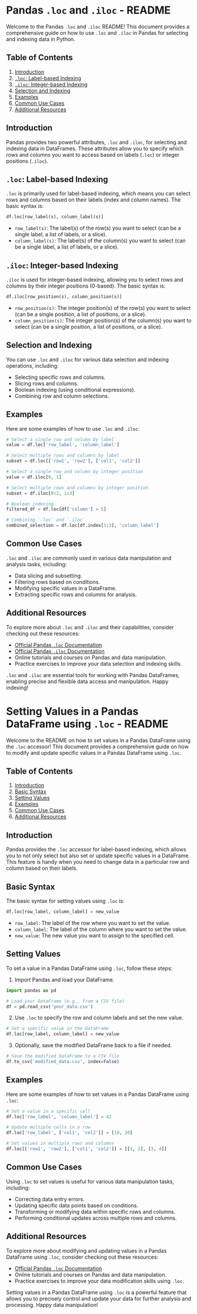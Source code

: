 # Pandas `.loc` and `.iloc` - README

Welcome to the Pandas `.loc` and `.iloc` README! This document provides a comprehensive guide on how to use `.loc` and `.iloc` in Pandas for selecting and indexing data in Python.

## Table of Contents
1. [Introduction](#introduction)
2. [`.loc`: Label-based Indexing](#loc-label-based-indexing)
3. [`.iloc`: Integer-based Indexing](#iloc-integer-based-indexing)
4. [Selection and Indexing](#selection-and-indexing)
5. [Examples](#examples)
6. [Common Use Cases](#common-use-cases)
7. [Additional Resources](#additional-resources)

## Introduction

Pandas provides two powerful attributes, `.loc` and `.iloc`, for selecting and indexing data in DataFrames. These attributes allow you to specify which rows and columns you want to access based on labels (`.loc`) or integer positions (`.iloc`).

## `.loc`: Label-based Indexing

`.loc` is primarily used for label-based indexing, which means you can select rows and columns based on their labels (index and column names). The basic syntax is:

```python
df.loc[row_label(s), column_label(s)]
```

- `row_label(s)`: The label(s) of the row(s) you want to select (can be a single label, a list of labels, or a slice).
- `column_label(s)`: The label(s) of the column(s) you want to select (can be a single label, a list of labels, or a slice).

## `.iloc`: Integer-based Indexing

`.iloc` is used for integer-based indexing, allowing you to select rows and columns by their integer positions (0-based). The basic syntax is:

```python
df.iloc[row_position(s), column_position(s)]
```

- `row_position(s)`: The integer position(s) of the row(s) you want to select (can be a single position, a list of positions, or a slice).
- `column_position(s)`: The integer position(s) of the column(s) you want to select (can be a single position, a list of positions, or a slice).

## Selection and Indexing

You can use `.loc` and `.iloc` for various data selection and indexing operations, including:

- Selecting specific rows and columns.
- Slicing rows and columns.
- Boolean indexing (using conditional expressions).
- Combining row and column selections.

## Examples

Here are some examples of how to use `.loc` and `.iloc`:

```python
# Select a single row and column by label
value = df.loc['row_label', 'column_label']

# Select multiple rows and columns by label
subset = df.loc[['row1', 'row2'], ['col1', 'col2']]

# Select a single row and column by integer position
value = df.iloc[0, 1]

# Select multiple rows and columns by integer position
subset = df.iloc[0:2, 1:3]

# Boolean indexing
filtered_df = df.loc[df['column'] > 5]

# Combining `.loc` and `.iloc`
combined_selection = df.loc[df.index[1:3], 'column_label']
```

## Common Use Cases

`.loc` and `.iloc` are commonly used in various data manipulation and analysis tasks, including:

- Data slicing and subsetting.
- Filtering rows based on conditions.
- Modifying specific values in a DataFrame.
- Extracting specific rows and columns for analysis.

## Additional Resources

To explore more about `.loc` and `.iloc` and their capabilities, consider checking out these resources:

- [Official Pandas `.loc` Documentation](https://pandas.pydata.org/docs/reference/api/pandas.DataFrame.loc.html)
- [Official Pandas `.iloc` Documentation](https://pandas.pydata.org/docs/reference/api/pandas.DataFrame.iloc.html)
- Online tutorials and courses on Pandas and data manipulation.
- Practice exercises to improve your data selection and indexing skills.

`.loc` and `.iloc` are essential tools for working with Pandas DataFrames, enabling precise and flexible data access and manipulation. Happy indexing!

# Setting Values in a Pandas DataFrame using `.loc` - README

Welcome to the README on how to set values in a Pandas DataFrame using the `.loc` accessor! This document provides a comprehensive guide on how to modify and update specific values in a Pandas DataFrame using `.loc`.

## Table of Contents
1. [Introduction](#introduction)
2. [Basic Syntax](#basic-syntax)
3. [Setting Values](#setting-values)
4. [Examples](#examples)
5. [Common Use Cases](#common-use-cases)
6. [Additional Resources](#additional-resources)

## Introduction

Pandas provides the `.loc` accessor for label-based indexing, which allows you to not only select but also set or update specific values in a DataFrame. This feature is handy when you need to change data in a particular row and column based on their labels.

## Basic Syntax

The basic syntax for setting values using `.loc` is:

```python
df.loc[row_label, column_label] = new_value
```

- `row_label`: The label of the row where you want to set the value.
- `column_label`: The label of the column where you want to set the value.
- `new_value`: The new value you want to assign to the specified cell.

## Setting Values

To set a value in a Pandas DataFrame using `.loc`, follow these steps:

1. Import Pandas and load your DataFrame.

```python
import pandas as pd

# Load your DataFrame (e.g., from a CSV file)
df = pd.read_csv('your_data.csv')
```

2. Use `.loc` to specify the row and column labels and set the new value.

```python
# Set a specific value in the DataFrame
df.loc[row_label, column_label] = new_value
```

3. Optionally, save the modified DataFrame back to a file if needed.

```python
# Save the modified DataFrame to a CSV file
df.to_csv('modified_data.csv', index=False)
```

## Examples

Here are some examples of how to set values in a Pandas DataFrame using `.loc`:

```python
# Set a value in a specific cell
df.loc['row_label', 'column_label'] = 42

# Update multiple cells in a row
df.loc['row_label', ['col1', 'col2']] = [10, 20]

# Set values in multiple rows and columns
df.loc[['row1', 'row2'], ['col1', 'col2']] = [[1, 2], [3, 4]]
```

## Common Use Cases

Using `.loc` to set values is useful for various data manipulation tasks, including:

- Correcting data entry errors.
- Updating specific data points based on conditions.
- Transforming or modifying data within specific rows and columns.
- Performing conditional updates across multiple rows and columns.

## Additional Resources

To explore more about modifying and updating values in a Pandas DataFrame using `.loc`, consider checking out these resources:

- [Official Pandas `.loc` Documentation](https://pandas.pydata.org/docs/reference/api/pandas.DataFrame.loc.html)
- Online tutorials and courses on Pandas and data manipulation.
- Practice exercises to improve your data modification skills using `.loc`.

Setting values in a Pandas DataFrame using `.loc` is a powerful feature that allows you to precisely control and update your data for further analysis and processing. Happy data manipulation!
